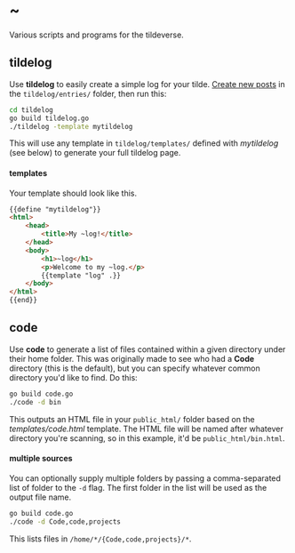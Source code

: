 ~
=

Various scripts and programs for the tildeverse.

## tildelog
Use **tildelog** to easily create a simple log for your tilde. [Create new posts](https://github.com/thebaer/tildes/tree/master/tildelog/entries#tildelog-entries) in the `tildelog/entries/` folder, then run this:

```bash
cd tildelog
go build tildelog.go
./tildelog -template mytildelog
```

This will use any template in `tildelog/templates/` defined with _mytildelog_ (see below) to generate your full tildelog page.

#### templates

Your template should look like this.

```html
{{define "mytildelog"}}
<html>
	<head>
		<title>My ~log!</title>
	</head>
	<body>
		<h1>~log</h1>
		<p>Welcome to my ~log.</p>
		{{template "log" .}}
	</body>
</html>
{{end}}
```

## code
Use **code** to generate a list of files contained within a given directory under their home folder. This was originally made to see who had a **Code** directory (this is the default), but you can specify whatever common directory you'd like to find. Do this:

```bash
go build code.go
./code -d bin
```

This outputs an HTML file in your `public_html/` folder based on the _templates/code.html_ template. The HTML file will be named after whatever directory you're scanning, so in this example, it'd be `public_html/bin.html`.

#### multiple sources
You can optionally supply multiple folders by passing a comma-separated list of folder to the `-d` flag. The first folder in the list will be used as the output file name.

```bash
go build code.go
./code -d Code,code,projects
```

This lists files in `/home/*/{Code,code,projects}/*`.
